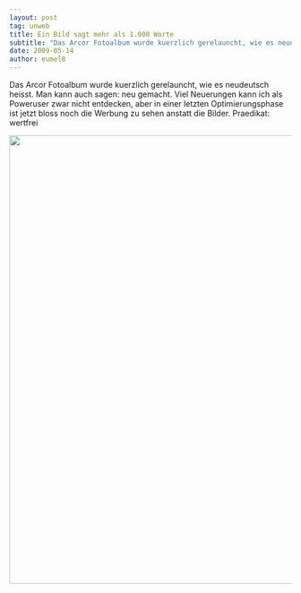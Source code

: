 ```yaml
---
layout: post
tag: unweb
title: Ein Bild sagt mehr als 1.000 Worte
subtitle: "Das Arcor Fotoalbum wurde kuerzlich gerelauncht, wie es neudeutsch heisst. Man kann auch sagen: neu gemacht. nViel Neuerungen kann ich als Poweruser zwar nicht entdecken, aber in einer letzten Optimierungsphase ist jetzt bloss noch die Werbung zu sehen&hellip;"
date: 2009-05-14
author: eumel8
---
```


Das Arcor Fotoalbum wurde kuerzlich gerelauncht, wie es neudeutsch heisst. Man kann auch sagen: neu gemacht.
Viel Neuerungen kann ich als Poweruser zwar nicht entdecken, aber in einer letzten Optimierungsphase ist jetzt bloss noch die Werbung zu sehen anstatt die Bilder. Praedikat: wertfrei

<div class="image_block"><img src="http://blog.eumelnet.de/blogs/media/blogs/blog/unweb/FALBUM2.jpg" alt="" title="" width="803" height="801" /></div>
